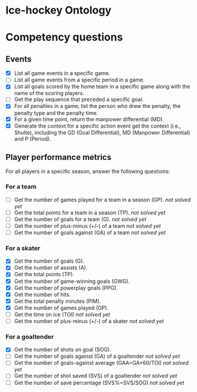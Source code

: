 # Ice-hockey Ontology

# Competency questions

## Events
- [x] List all game events in a specific game.
- [ ] List all game events from a specific period in a game.
- [x] List all goals scored by the home team in a specific game along with the name of the scoring players.
- [ ] Get the play sequence that preceded a specific goal.
- [x] For all penalties in a game, list the person who drew the penalty, the penalty type and the penalty time.
- [x] For a given time point, return the manpower differential (MD).
- [x] Generate the context for a specific action event get the context (i.e., Shulte), including the GD (Goal Differential), MD (Manpower Differential) and P (Period).

## Player performance metrics
For all players in a specific season, answer the following questions:
### For a team
- [ ] Get the number of games played for a team in a season (GP). *not solved yet*
- [ ] Get the total points for a team in a season (TP). *not solved yet*
- [ ] Get the number of goals for a team (G). *not solved yet*
- [ ] Get the number of plus-minus (+/-) of a team *not solved yet*
- [ ] Get the number of goals against (GA) of a team *not solved yet*
### For a skater
- [x] Get the number of goals (G).
- [x] Get the number of assists (A).
- [x] Get the total points (TP).
- [x] Get the number of game-winning goals (GWG).
- [x] Get the number of powerplay goals (PPG).
- [x] Get the number of hits.
- [x] Get the total penalty minutes (PIM).
- [x] Get the number of games played (GP).
- [ ] Get the time on ice (TOI) *not solved yet*
- [ ] Get the number of plus-minus (+/-) of a skater *not solved yet*
### For a goaltender
- [x] Get the number of shots on goal (SOG).
- [ ] Get the number of goals against (GA) of a goaltender *not solved yet*
- [ ] Get the number of goals-against average (GAA=GA*60/TOI) *not solved yet*
- [ ] Get the number of shot saved (SVS) of a goaltender *not solved yet*
- [ ] Get the number of save percentage (SVS%=SVS/SOG) *not solved yet*
